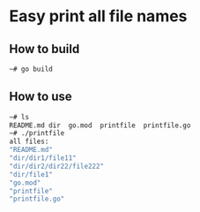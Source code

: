 # Easy print all file names

## How to build

```bash
~# go build
```

## How to use

```bash
~# ls
README.md dir  go.mod  printfile  printfile.go
~# ./printfile
all files: 
"README.md"
"dir/dir1/file11"
"dir/dir2/dir22/file222"
"dir/file1"
"go.mod"
"printfile"
"printfile.go"
```
